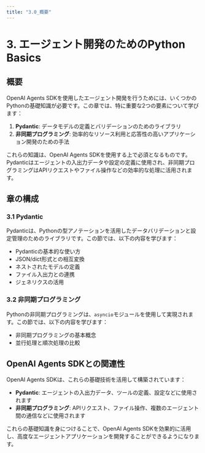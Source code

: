```yaml
---
title: "3.0_概要"
---
```


# 3. エージェント開発のためのPython Basics

## 概要

OpenAI Agents SDKを使用したエージェント開発を行うためには、いくつかのPythonの基礎知識が必要です。この章では、特に重要な2つの要素について学びます：

1. **Pydantic**: データモデルの定義とバリデーションのためのライブラリ
2. **非同期プログラミング**: 効率的なリソース利用と応答性の高いアプリケーション開発のための手法

これらの知識は、OpenAI Agents SDKを使用する上で必須となるものです。Pydanticはエージェントの入出力データや設定の定義に使用され、非同期プログラミングはAPIリクエストやファイル操作などの効率的な処理に活用されます。

## 章の構成

### 3.1 Pydantic

Pydanticは、Pythonの型アノテーションを活用したデータバリデーションと設定管理のためのライブラリです。この節では、以下の内容を学びます：

- Pydanticの基本的な使い方
- JSON/dict形式との相互変換
- ネストされたモデルの定義
- ファイル入出力との連携
- ジェネリクスの活用

### 3.2 非同期プログラミング

Pythonの非同期プログラミングは、`asyncio`モジュールを使用して実現されます。この節では、以下の内容を学びます：

- 非同期プログラミングの基本概念
- 並行処理と順次処理の比較

## OpenAI Agents SDKとの関連性

OpenAI Agents SDKは、これらの基礎技術を活用して構築されています：

- **Pydantic**: エージェントの入出力データ、ツールの定義、設定などに使用されます
- **非同期プログラミング**: APIリクエスト、ファイル操作、複数のエージェント間の通信などに使用されます

これらの基礎知識を身につけることで、OpenAI Agents SDKを効果的に活用し、高度なエージェントアプリケーションを開発することができるようになります。
